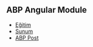 ## ABP Angular Module

- [Eğitim](https://www.youtube.com/watch?v=ypbAkKbgomw&list=PLBEMB-Eql15s3EJwziiMzW4QdFqYjCC34&index=13&ab_channel=AlegoriYaz%C4%B1l%C4%B1m)
- [Sunum](https://bit.ly/abp-angular-module)
- [ABP Post]()
